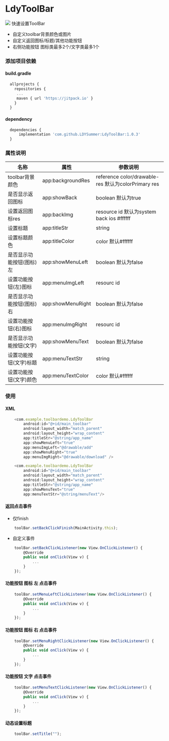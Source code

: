 # LdyToolBar
[![](https://jitpack.io/v/LDYSummer/LdyToolBar.svg)](https://jitpack.io/#LDYSummer/LdyToolBar)
快速设置ToolBar
- 自定义toolbar背景颜色或图片
- 自定义返回图标/标题/其他功能按钮
- 右侧功能按钮 图标类最多2个/文字类最多1个

### 添加项目依赖
#### build.gradle
```javascript
  allprojects {
    repositories {
     ...
     maven { url 'https://jitpack.io' }
    }
  }
```

#### dependency
```javascript
  dependencies {
      implementation 'com.github.LDYSummer:LdyToolBar:1.0.3'
  }
```
### 属性说明

|名称 | 属性 | 参数说明 |
|-----|-----|-----------
|toolbar背景颜色 | app:backgroundRes | reference color/drawable-res 默认为colorPrimary res |
|是否显示返回图标| app:showBack | boolean 默认为true |
|设置返回图标res | app:backImg | resource id 默认为system back ios #ffffff |
|设置标题 | app:titleStr | string |
|设置标题颜色 | app:titleColor | color 默认#ffffff |
|是否显示功能按钮(图标)左 | app:showMenuLeft | boolean 默认为false |
|设置功能按钮(左)图标 | app:menuImgLeft | resourc id |
|是否显示功能按钮(图标)右 | app:showMenuRight | boolean 默认为false |
|设置功能按钮(右)图标 | app:menuImgRight | resourc id |
|是否显示功能按钮(文字) | app:showMenuText | boolean 默认为false |
|设置功能按钮(文字)标题 | app:menuTextStr | string |
|设置功能按钮(文字)颜色 | app:menuTextColor | color 默认#ffffff | 

### 使用
#### XML
```javascript
    <com.example.toolbardemo.LdyToolBar
        android:id="@+id/main_toolbar"
        android:layout_width="match_parent"
        android:layout_height="wrap_content"
        app:titleStr="@string/app_name"
        app:showMenuLeft="true"
        app:menuImgLeft="@drawable/add"
        app:showMenuRight="true"
        app:menuImgRight="@drawable/download" />

```
```javascript
    <com.example.toolbardemo.LdyToolBar
        android:id="@+id/main_toolbar"
        android:layout_width="match_parent"
        android:layout_height="wrap_content"
        app:titleStr="@string/app_name"
        app:showMenuText="true"
        app:menuTextStr="@string/menuText"/>
```

#### 返回点击事件
- 仅finish
```javascript
    toolBar.setBackClickFinish(MainActivity.this);
```

- 自定义事件
```javascript
    toolBar.setBackClickListener(new View.OnClickListener() {
        @Override
        public void onClick(View v) {
            ...
        }
    });
```

#### 功能按钮 图标 左 点击事件
```javascript
    toolBar.setMenuLeftClickListener(new View.OnClickListener() {
        @Override
        public void onClick(View v) {
            ...
        }
    });
```

#### 功能按钮 图标 右 点击事件
```javascript
    toolBar.setMenuRightClickListener(new View.OnClickListener() {
        @Override
        public void onClick(View v) {
            ...
        }
    });
```

#### 功能按钮 文字 点击事件
```javascript
    toolBar.setMenuTextClickListener(new View.OnClickListener() {
        @Override
        public void onClick(View v) {
            ...
        }
    });
```
#### 动态设置标题
```javascript
    toolBar.setTitle("");
```
